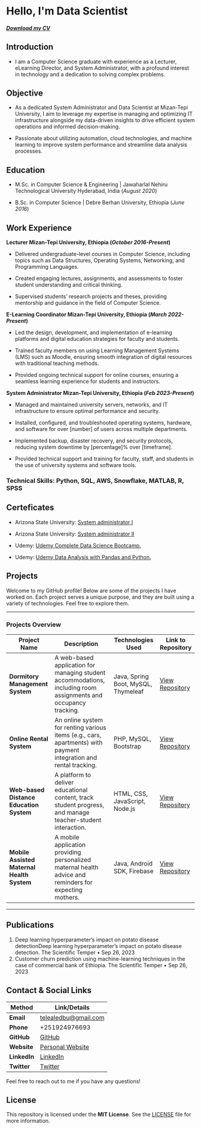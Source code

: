 # Hello, I'm Data Scientist                                                                
##### [Download my CV](https://drive.google.com/uc?export=download&id=1jo4VlJkAOyT_gQrCx5iK-t0gvD0TJqOA) #####
## Introduction
- I am a Computer Science graduate with experience as a Lecturer, eLearning Director, and System Administrator, with a profound interest in technology and a dedication to solving complex problems.
  
## Objective
- As a dedicated System Administrator and Data Scientist at Mizan-Tepi University, I aim to leverage my expertise in managing and optimizing IT infrastructure alongside my data-driven insights to drive efficient system operations and informed decision-making. 

- Passionate about utilizing automation, cloud technologies, and machine learning to improve system performance and streamline data analysis processes.

## Education
- M.Sc. in Computer Science & Engineering	| Jawaharlal Nehiru Technological University Hyderabad, India (_August 2020_)
            		
- B.Sc. in Computer Science                     | Debre Berhan University, Ethiopia (_June 2016_)

## Work Experience
**Lecturer Mizan-Tepi University, Ethiopia (_October 2016-Present_)**
- Delivered undergraduate-level courses in Computer Science, including topics such as Data Structures, Operating Systems, Networking, and Programming Languages.

- Created engaging lectures, assignments, and assessments to foster student understanding and critical thinking.

- Supervised students’ research projects and theses, providing mentorship and guidance in the field of Computer Science.

**E-Learning Coordinator Mizan-Tepi University, Ethiopia (_March 2022-Present_)**
- Led the design, development, and implementation of e-learning platforms and digital education strategies for faculty and students.

- Trained faculty members on using Learning Management Systems (LMS) such as Moodle, ensuring smooth integration of digital resources with traditional teaching methods.

- Provided ongoing technical support for online courses, ensuring a seamless learning experience for students and instructors.

**System Administrator Mizan-Tepi University, Ethiopia (_Feb 2023-Present_)**
- Managed and maintained university servers, networks, and IT infrastructure to ensure optimal performance and security.

- Installed, configured, and troubleshooted operating systems, hardware, and software for over [number] of users across multiple departments.

- Implemented backup, disaster recovery, and security protocols, reducing system downtime by [percentage]% over [timeframe].

- Provided technical support and training for faculty, staff, and students in the use of university systems and software tools.

### Technical Skills: Python, SQL, AWS, Snowflake, MATLAB, R, SPSS

## Certeficates
- Arizona State University: [System administrator I](https://lms.courses.ethernet.edu.et/certificates/86928f7accef45aaa2d510cd3656e187)
  
- Arizona State University: [System administrator II](https://lms.courses.ethernet.edu.et/certificates/d147e5adfe9d483faa148a98a52ec2e5)
  
- Udemy: [Udemy Complete Data Science Bootcamp.](https://www.ude.my/UC-edc02607-89da-4056-b247-46e31c46c711)

- Udemy: [Udemy Data Analysis with Pandas and Python.](https://www.ude.my/UC-ef9eb147-35e2-413d-bb75-485dc2790189)

## Projects

Welcome to my GitHub profile! Below are some of the projects I have worked on. Each project serves a unique purpose, and they are built using a variety of technologies. Feel free to explore them.

---

### Projects Overview

| Project Name                                | Description                                                                                                                                 | Technologies Used                           | Link to Repository                                                                                   |
|---------------------------------------------|---------------------------------------------------------------------------------------------------------------------------------------------|---------------------------------------------|------------------------------------------------------------------------------------------------------|
| **Dormitory Management System**            | A web-based application for managing student accommodations, including room assignments and occupancy tracking.                              | Java, Spring Boot, MySQL, Thymeleaf         | [View Repository](https://github.com/username/dormitory-management-system)                           |
| **Online Rental System**                    | An online system for renting various items (e.g., cars, apartments) with payment integration and rental tracking.                          | PHP, MySQL, Bootstrap                      | [View Repository](https://github.com/username/vehicle-rental-system)                                  |
| **Web-based Distance Education System**    | A platform to deliver educational content, track student progress, and manage teacher-student interaction.                                 | HTML, CSS, JavaScript, Node.js             | [View Repository](https://github.com/username/Webbased-Distance-education-system)                            |
| **Mobile Assisted Maternal Health System** | A mobile application providing personalized maternal health advice and reminders for expecting mothers.                                     | Java, Android SDK, Firebase                | [View Repository](https://github.com/username/mobile-assisted-maternal-healthy-advisory-system)                      |

---
## Publications

1. Deep learning hyperparameter’s impact on potato disease detectionDeep learning hyperparameter’s impact on potato disease detection. The Scientific Temper • Sep 26, 2023
2. Customer churn prediction using machine-learning techniques in the case of commercial bank of Ethiopia. The Scientific Temper • Sep 26, 2023
## Contact & Social Links

| **Method**       | **Link/Details**                                      |
|------------------|-------------------------------------------------------|
| **Email**        | [telealedbu@gmail.com](mailto:telealedbu@gmail.com)    |
| **Phone**        | +251924976693                                       |
| **GitHub**       | [GitHub](https://github.com/teleale123)             |
| **Website**      | [Personal Website](https://temesgenabera.com)           |
| **LinkedIn**     | [LinkedIn](https://linkedin.com/in/temesgenabera)      |
| **Twitter**      | [Twitter](https://twitter.com/temesgenabera)           |

Feel free to reach out to me if you have any questions!
## License
This repository is licensed under the **MIT License**. See the [LICENSE](LICENSE) file for more information.


